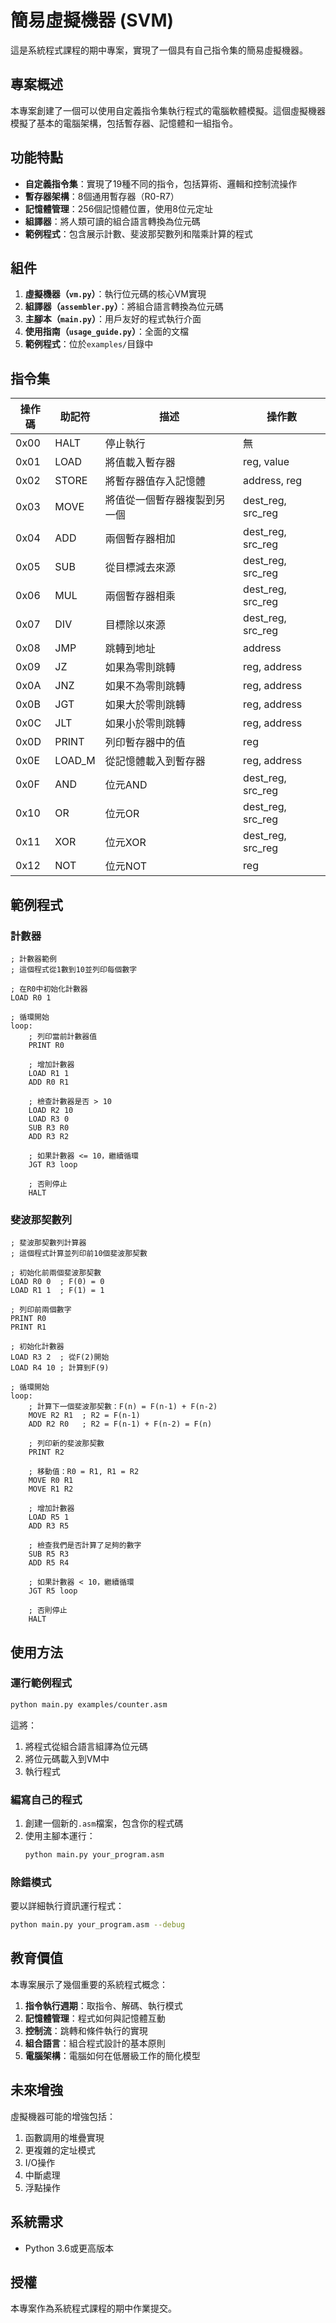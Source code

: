 # 簡易虛擬機器 (SVM)

這是系統程式課程的期中專案，實現了一個具有自己指令集的簡易虛擬機器。

## 專案概述

本專案創建了一個可以使用自定義指令集執行程式的電腦軟體模擬。這個虛擬機器模擬了基本的電腦架構，包括暫存器、記憶體和一組指令。

## 功能特點

- **自定義指令集**：實現了19種不同的指令，包括算術、邏輯和控制流操作
- **暫存器架構**：8個通用暫存器（R0-R7）
- **記憶體管理**：256個記憶體位置，使用8位元定址
- **組譯器**：將人類可讀的組合語言轉換為位元碼
- **範例程式**：包含展示計數、斐波那契數列和階乘計算的程式

## 組件

1. **虛擬機器（`vm.py`）**：執行位元碼的核心VM實現
2. **組譯器（`assembler.py`）**：將組合語言轉換為位元碼
3. **主腳本（`main.py`）**：用戶友好的程式執行介面
4. **使用指南（`usage_guide.py`）**：全面的文檔
5. **範例程式**：位於`examples/`目錄中

## 指令集

| 操作碼 | 助記符 | 描述 | 操作數 |
|--------|----------|-------------|----------|
| 0x00   | HALT     | 停止執行 | 無 |
| 0x01   | LOAD     | 將值載入暫存器 | reg, value |
| 0x02   | STORE    | 將暫存器值存入記憶體 | address, reg |
| 0x03   | MOVE     | 將值從一個暫存器複製到另一個 | dest_reg, src_reg |
| 0x04   | ADD      | 兩個暫存器相加 | dest_reg, src_reg |
| 0x05   | SUB      | 從目標減去來源 | dest_reg, src_reg |
| 0x06   | MUL      | 兩個暫存器相乘 | dest_reg, src_reg |
| 0x07   | DIV      | 目標除以來源 | dest_reg, src_reg |
| 0x08   | JMP      | 跳轉到地址 | address |
| 0x09   | JZ       | 如果為零則跳轉 | reg, address |
| 0x0A   | JNZ      | 如果不為零則跳轉 | reg, address |
| 0x0B   | JGT      | 如果大於零則跳轉 | reg, address |
| 0x0C   | JLT      | 如果小於零則跳轉 | reg, address |
| 0x0D   | PRINT    | 列印暫存器中的值 | reg |
| 0x0E   | LOAD_M   | 從記憶體載入到暫存器 | reg, address |
| 0x0F   | AND      | 位元AND | dest_reg, src_reg |
| 0x10   | OR       | 位元OR | dest_reg, src_reg |
| 0x11   | XOR      | 位元XOR | dest_reg, src_reg |
| 0x12   | NOT      | 位元NOT | reg |

## 範例程式

### 計數器
```assembly
; 計數器範例
; 這個程式從1數到10並列印每個數字

; 在R0中初始化計數器
LOAD R0 1

; 循環開始
loop:
    ; 列印當前計數器值
    PRINT R0
    
    ; 增加計數器
    LOAD R1 1
    ADD R0 R1
    
    ; 檢查計數器是否 > 10
    LOAD R2 10
    LOAD R3 0
    SUB R3 R0
    ADD R3 R2
    
    ; 如果計數器 <= 10，繼續循環
    JGT R3 loop
    
    ; 否則停止
    HALT
```

### 斐波那契數列
```assembly
; 斐波那契數列計算器
; 這個程式計算並列印前10個斐波那契數

; 初始化前兩個斐波那契數
LOAD R0 0  ; F(0) = 0
LOAD R1 1  ; F(1) = 1

; 列印前兩個數字
PRINT R0
PRINT R1

; 初始化計數器
LOAD R3 2  ; 從F(2)開始
LOAD R4 10 ; 計算到F(9)

; 循環開始
loop:
    ; 計算下一個斐波那契數：F(n) = F(n-1) + F(n-2)
    MOVE R2 R1  ; R2 = F(n-1)
    ADD R2 R0   ; R2 = F(n-1) + F(n-2) = F(n)
    
    ; 列印新的斐波那契數
    PRINT R2
    
    ; 移動值：R0 = R1, R1 = R2
    MOVE R0 R1
    MOVE R1 R2
    
    ; 增加計數器
    LOAD R5 1
    ADD R3 R5
    
    ; 檢查我們是否計算了足夠的數字
    SUB R5 R3
    ADD R5 R4
    
    ; 如果計數器 < 10，繼續循環
    JGT R5 loop
    
    ; 否則停止
    HALT
```

## 使用方法

### 運行範例程式

```bash
python main.py examples/counter.asm
```

這將：
1. 將程式從組合語言組譯為位元碼
2. 將位元碼載入到VM中
3. 執行程式

### 編寫自己的程式

1. 創建一個新的`.asm`檔案，包含你的程式碼
2. 使用主腳本運行：
   ```bash
   python main.py your_program.asm
   ```

### 除錯模式

要以詳細執行資訊運行程式：

```bash
python main.py your_program.asm --debug
```

## 教育價值

本專案展示了幾個重要的系統程式概念：

1. **指令執行週期**：取指令、解碼、執行模式
2. **記憶體管理**：程式如何與記憶體互動
3. **控制流**：跳轉和條件執行的實現
4. **組合語言**：組合程式設計的基本原則
5. **電腦架構**：電腦如何在低層級工作的簡化模型

## 未來增強

虛擬機器可能的增強包括：

1. 函數調用的堆疊實現
2. 更複雜的定址模式
3. I/O操作
4. 中斷處理
5. 浮點操作

## 系統需求

- Python 3.6或更高版本

## 授權

本專案作為系統程式課程的期中作業提交。
